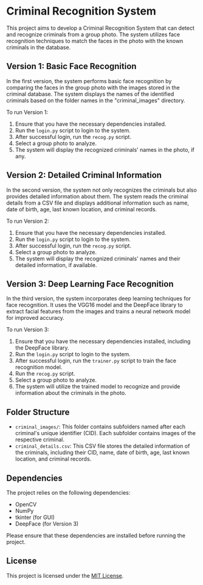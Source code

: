 # Criminal Recognition System

This project aims to develop a Criminal Recognition System that can detect and recognize criminals from a group photo. The system utilizes face recognition techniques to match the faces in the photo with the known criminals in the database.

## Version 1: Basic Face Recognition

In the first version, the system performs basic face recognition by comparing the faces in the group photo with the images stored in the criminal database. The system displays the names of the identified criminals based on the folder names in the "criminal_images" directory.

To run Version 1:
1. Ensure that you have the necessary dependencies installed.
2. Run the `login.py` script to login to the system.
3. After successful login, run the `recog.py` script.
4. Select a group photo to analyze.
5. The system will display the recognized criminals' names in the photo, if any.

## Version 2: Detailed Criminal Information

In the second version, the system not only recognizes the criminals but also provides detailed information about them. The system reads the criminal details from a CSV file and displays additional information such as name, date of birth, age, last known location, and criminal records.

To run Version 2:
1. Ensure that you have the necessary dependencies installed.
2. Run the `login.py` script to login to the system.
3. After successful login, run the `recog.py` script.
4. Select a group photo to analyze.
5. The system will display the recognized criminals' names and their detailed information, if available.

## Version 3: Deep Learning Face Recognition

In the third version, the system incorporates deep learning techniques for face recognition. It uses the VGG16 model and the DeepFace library to extract facial features from the images and trains a neural network model for improved accuracy.

To run Version 3:
1. Ensure that you have the necessary dependencies installed, including the DeepFace library.
2. Run the `login.py` script to login to the system.
3. After successful login, run the `trainer.py` script to train the face recognition model.
4. Run the `recog.py` script.
5. Select a group photo to analyze.
6. The system will utilize the trained model to recognize and provide information about the criminals in the photo.

## Folder Structure

- `criminal_images/`: This folder contains subfolders named after each criminal's unique identifier (CID). Each subfolder contains images of the respective criminal.
- `criminal_details.csv`: This CSV file stores the detailed information of the criminals, including their CID, name, date of birth, age, last known location, and criminal records.

## Dependencies

The project relies on the following dependencies:
- OpenCV
- NumPy
- tkinter (for GUI)
- DeepFace (for Version 3)

Please ensure that these dependencies are installed before running the project.

## License

This project is licensed under the [MIT License](LICENSE).
